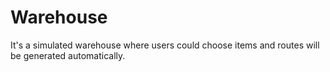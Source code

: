 # Warehouse
It's a simulated warehouse where users could choose items and routes will be generated automatically.

